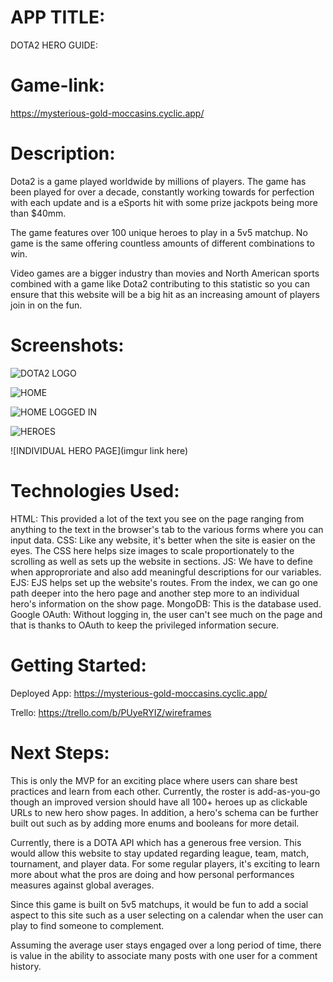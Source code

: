 # APP TITLE:

DOTA2 HERO GUIDE:

# Game-link:

https://mysterious-gold-moccasins.cyclic.app/

# Description:

Dota2 is a game played worldwide by millions of players. The game has been played for over a decade, constantly working towards for perfection with each update and is a eSports hit with some prize jackpots being more than $40mm.

The game features over 100 unique heroes to play in a 5v5 matchup. No game is the same offering countless amounts of different combinations to win.

Video games are a bigger industry than movies and North American sports combined with a game like Dota2 contributing to this statistic so you can ensure that this website will be a big hit as an increasing amount of players join in on the fun.

# Screenshots:

![DOTA2 LOGO](https://i.imgur.com/NK6Ofjs.jpg)

![HOME](https://i.imgur.com/OuqQess.png)

![HOME LOGGED IN](https://i.imgur.com/eVUhd9Z.png)

![HEROES](https://i.imgur.com/LAOkayy.png)

![INDIVIDUAL HERO PAGE](imgur link here)

# Technologies Used:

HTML:
This provided a lot of the text you see on the page ranging from anything to the text in the browser's tab to the various forms where you can input data.
CSS:
Like any website, it's better when the site is easier on the eyes. The CSS here helps size images to scale proportionately to the scrolling as well as sets up the website in sections.
JS:
We have to define when approproriate and also add meaningful descriptions for our variables.
EJS:
EJS helps set up the website's routes. From the index, we can go one path deeper into the hero page and another step more to an individual hero's information on the show page.
MongoDB:
This is the database used.
Google OAuth:
Without logging in, the user can't see much on the page and that is thanks to OAuth to keep the privileged information secure.

# Getting Started:

Deployed App:
https://mysterious-gold-moccasins.cyclic.app/

Trello:
https://trello.com/b/PUyeRYIZ/wireframes

# Next Steps:

This is only the MVP for an exciting place where users can share best practices and learn from each other. Currently, the roster is add-as-you-go though an improved version should have all 100+ heroes up as clickable URLs to new hero show pages. In addition, a hero's schema can be further built out such as by adding more enums and booleans for more detail.

Currently, there is a DOTA API which has a generous free version. This would allow this website to stay updated regarding league, team, match, tournament, and player data. For some regular players, it's exciting to learn more about what the pros are doing and how personal performances measures against global averages.

Since this game is built on 5v5 matchups, it would be fun to add a social aspect to this site such as a user selecting on a calendar when the user can play to find someone to complement.

Assuming the average user stays engaged over a long period of time, there is value in the ability to associate many posts with one user for a comment history.
